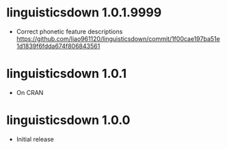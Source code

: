 # linguisticsdown 1.0.1.9999

* Correct phonetic feature descriptions https://github.com/liao961120/linguisticsdown/commit/1f00cae197ba51e1d1839f6fdda674f806843561

# linguisticsdown 1.0.1

* On CRAN

# linguisticsdown 1.0.0

* Initial release
